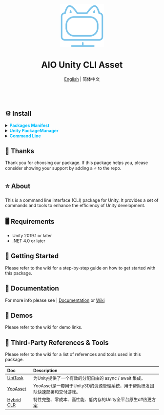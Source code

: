 <p align="center">
    <img src="./RES/Logo.svg" width="144" alt="https://github.com/AIO-GAME/Unity.Asset.CLI"/>
</p>
<h1 align="center">AIO Unity CLI Asset</h1>
<p align="center"><a href="README_EN.md">English</a> | 简体中文</p>
<p align="center">
<a href="https://github.com/AIO-GAME/Unity.Asset.CLI/security/policy"><img alt="" src="https://img.shields.io/github/package-json/unity/AIO-GAME/Unity.Asset.CLI"></a>
<a href="https://github.com/AIO-GAME/Unity.Asset.CLI"><img alt="" src="https://img.shields.io/github/stars/AIO-GAME/Unity.Asset.CLI"></a>
<a href="https://github.com/AIO-GAME/Unity.Asset.CLI/blob/main/LICENSE.md"><img alt="" src="https://img.shields.io/github/license/AIO-GAME/Unity.Asset.CLI"></a>
<a href="https://img.shields.io/github/languages/code-size/AIO-GAME/Unity.Asset.CLI"><img alt="" src="https://img.shields.io/github/languages/code-size/AIO-GAME/Unity.Asset.CLI"></a>
<a href="https://github.com/AIO-GAME/Unity.Asset.CLI/issues"><img alt="" src="https://img.shields.io/github/issues/AIO-GAME/Unity.Asset.CLI"></a>
<a href="https://www.codetriage.com/aio-game/unity.asset.cli"><img alt="" src="https://www.codetriage.com/aio-game/unity.asset.cli/badges/users.svg"></a>
</p>
<p align="center">
<a href="https://github.com/AIO-GAME/Unity.Asset.CLI/tags"><img alt="" src="https://img.shields.io/github/package-json/version/AIO-GAME/Unity.Asset.CLI"></a>
<a href="https://openupm.com/packages/com.aio.cli.asset/"><img alt="" src="https://img.shields.io/npm/v/com.aio.cli.asset?label=openupm&amp;registry_uri=https://package.openupm.com" /></a>
</p>

## ⚙ Install

<details>
<summary>
<span style="color: deepskyblue; "><b>Packages Manifest</b></span>
</summary>

````json
{
  "dependencies": {
    "com.aio.cli.asset": "latest"
  },
  "scopedRegistries": [
    {
      "name": "package.openupm.com",
      "url": "https://package.openupm.com",
      "scopes": [
        "com.aio.cli.asset",
        "com.aio.package"
      ]
    }
  ]
}
````

</details>

<details>
<summary>
<span style="color: deepskyblue; "><b>Unity PackageManager</b></span>
</summary>

openupm 中国版

~~~
Name: package.openupm.cn
URL: https://package.openupm.cn
Scope(s): com.aio.cli.asset
~~~

openupm 国际版

~~~
Name: package.openupm.com
URL: https://package.openupm.com
Scope(s): com.aio.cli.asset
~~~

</details>

<details>
<summary>
<span style="color: deepskyblue; "><b>Command Line</b></span>
</summary>

openupm-cli

~~~
openupm add com.aio.cli.asset
~~~

</details>

## 📢 Thanks

Thank you for choosing our package. If this package helps you, please consider showing your support by adding a ⭐ to the
repo.

## ⭐ About

This is a command line interface (CLI) package for Unity. It provides a set of commands and tools to enhance the
efficiency of Unity development.

## 🖥️ Requirements

- Unity 2019.1 or later
- .NET 4.0 or later

## 🧰 Getting Started

Please refer to the wiki for a step-by-step guide on how to get started with this package.

## 📖 Documentation

For more info please see | [Documentation](./API_USAGE/AssetSystem.md)
or [Wiki](https://github.com/AIO-GAME/Unity.Asset.CLI/wiki)

## 🤖 Demos

Please refer to the wiki for demo links.

## 🔗 Third-Party References & Tools

Please refer to the wiki for a list of references and tools used in this package.

| Doc                                                                | Description                                    |
|:-------------------------------------------------------------------|:-----------------------------------------------|
| [UniTask](https://github.com/Cysharp/UniTask#readme)               | 为Unity提供了一个有效的分配自由的 async / await 集成。          |
| [YooAsset](https://www.yooasset.com)                               | YooAsset是一套用于Unity3D的资源管理系统，用于帮助研发团队快速部署和交付游戏。 |
| [Hybrid CLR](https://focus-creative-games.github.io/hybridclr-doc) | 特性完整、零成本、高性能、低内存的Unity全平台原生c#热更方案              |

